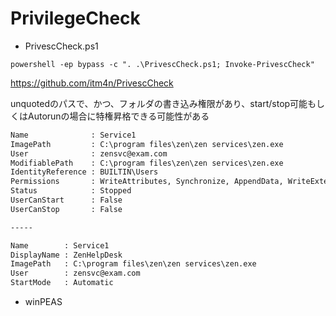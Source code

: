 # PrivilegeCheck

* PrivescCheck.ps1

```
powershell -ep bypass -c ". .\PrivescCheck.ps1; Invoke-PrivescCheck"
```

https://github.com/itm4n/PrivescCheck

unquotedのパスで、かつ、フォルダの書き込み権限があり、start/stop可能もしくはAutorunの場合に特権昇格できる可能性がある

```cmd
Name              : Service1
ImagePath         : C:\program files\zen\zen services\zen.exe
User              : zensvc@exam.com
ModifiablePath    : C:\program files\zen\zen services\zen.exe
IdentityReference : BUILTIN\Users
Permissions       : WriteAttributes, Synchronize, AppendData, WriteExtendedAttributes, WriteData
Status            : Stopped
UserCanStart      : False
UserCanStop       : False

-----

Name        : Service1
DisplayName : ZenHelpDesk
ImagePath   : C:\program files\zen\zen services\zen.exe
User        : zensvc@exam.com
StartMode   : Automatic
```



* winPEAS

  